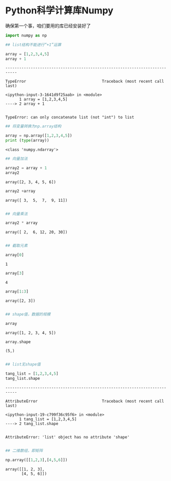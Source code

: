 
# Python科学计算库Numpy

确保第一个事，咱们要用的库已经安装好了


```python
import numpy as np
```


```python
## list结构不能进行“+1”运算
```


```python
array = [1,2,3,4,5]
array + 1
```


    ---------------------------------------------------------------------------

    TypeError                                 Traceback (most recent call last)

    <ipython-input-3-1641d9f25aab> in <module>
          1 array = [1,2,3,4,5]
    ----> 2 array + 1
    

    TypeError: can only concatenate list (not "int") to list


  


```python
## 将变量转换为np.array结构
```


```python
array = np.array([1,2,3,4,5])
print (type(array))
```

    <class 'numpy.ndarray'>
    

    


```python
## 向量加法
```


```python
array2 = array + 1
array2
```




    array([2, 3, 4, 5, 6])




```python
array2 +array
```




    array([ 3,  5,  7,  9, 11])




```python

```


```python
## 向量乘法
```


```python
array2 * array
```




    array([ 2,  6, 12, 20, 30])




```python

```


```python
## 截取元素
```


```python
array[0]
```




    1




```python
array[3]
```




    4




```python
array[1:3]
```




    array([2, 3])




```python

```


```python
## shape值，数据的规模
```


```python
array
```




    array([1, 2, 3, 4, 5])




```python
array.shape
```




    (5,)




```python

```


```python
## list无shape值
```


```python
tang_list = [1,2,3,4,5]
tang_list.shape
```


    ---------------------------------------------------------------------------

    AttributeError                            Traceback (most recent call last)

    <ipython-input-19-c799f36c95f6> in <module>
          1 tang_list = [1,2,3,4,5]
    ----> 2 tang_list.shape
    

    AttributeError: 'list' object has no attribute 'shape'



```python

```


```python
## 二维数组，即矩阵
```


```python
np.array([[1,2,3],[4,5,6]])
```




    array([[1, 2, 3],
           [4, 5, 6]])




```python

```
